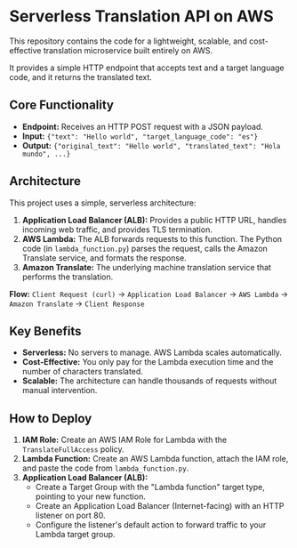 # Serverless Translation API on AWS

This repository contains the code for a lightweight, scalable, and cost-effective translation microservice built entirely on AWS.

It provides a simple HTTP endpoint that accepts text and a target language code, and it returns the translated text.

## Core Functionality

-   **Endpoint:** Receives an HTTP POST request with a JSON payload.
-   **Input:** `{"text": "Hello world", "target_language_code": "es"}`
-   **Output:** `{"original_text": "Hello world", "translated_text": "Hola mundo", ...}`

## Architecture

This project uses a simple, serverless architecture:

1.  **Application Load Balancer (ALB):** Provides a public HTTP URL, handles incoming web traffic, and provides TLS termination.
2.  **AWS Lambda:** The ALB forwards requests to this function. The Python code (in `lambda_function.py`) parses the request, calls the Amazon Translate service, and formats the response.
3.  **Amazon Translate:** The underlying machine translation service that performs the translation.

**Flow:**
`Client Request (curl)` $\rightarrow$ `Application Load Balancer` $\rightarrow$ `AWS Lambda` $\rightarrow$ `Amazon Translate` $\rightarrow$ `Client Response`

## Key Benefits

-   **Serverless:** No servers to manage. AWS Lambda scales automatically.
-   **Cost-Effective:** You only pay for the Lambda execution time and the number of characters translated.
-   **Scalable:** The architecture can handle thousands of requests without manual intervention.

## How to Deploy

1.  **IAM Role:** Create an AWS IAM Role for Lambda with the `TranslateFullAccess` policy.
2.  **Lambda Function:** Create an AWS Lambda function, attach the IAM role, and paste the code from `lambda_function.py`.
3.  **Application Load Balancer (ALB):**
    -   Create a Target Group with the "Lambda function" target type, pointing to your new function.
    -   Create an Application Load Balancer (Internet-facing) with an HTTP listener on port 80.
    -   Configure the listener's default action to forward traffic to your Lambda target group.
